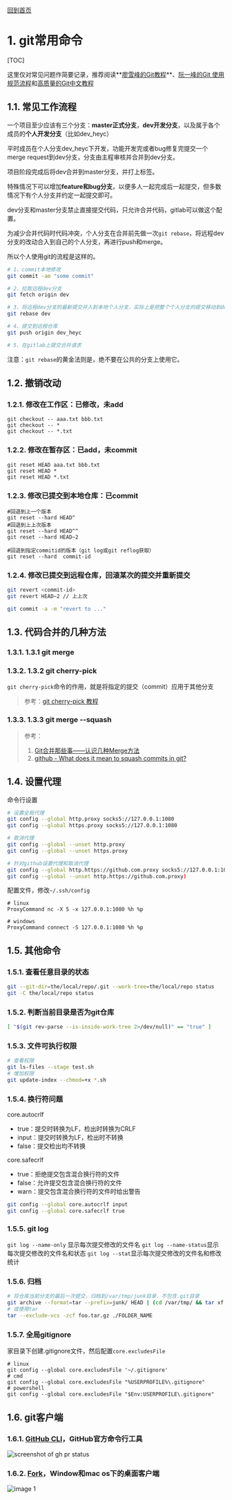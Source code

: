 [回到首页](../README.md)

# 1. git常用命令

[TOC]

这里仅对常见问题作简要记录，推荐阅读**[廖雪峰的Git教程](https://www.liaoxuefeng.com/wiki/896043488029600)**、[阮一峰的Git 使用规范流程](https://www.ruanyifeng.com/blog/2015/08/git-use-process.html)和[高质量的Git中文教程](https://github.com/geeeeeeeeek/git-recipes)

## 1.1. 常见工作流程

一个项目至少应该有三个分支：**master正式分支**，**dev开发分支**，以及属于各个成员的**个人开发分支**（比如dev_heyc）

平时成员在个人分支dev_heyc下开发，功能开发完或者bug修复完提交一个merge request到dev分支，分支由主程审核并合并到dev分支。

项目阶段完成后将dev合并到master分支，并打上标签。

特殊情况下可以增加**feature和bug分支**，以便多人一起完成后一起提交，但多数情况下有个人分支并约定一起提交即可。

dev分支和master分支禁止直接提交代码，只允许合并代码，gitlab可以做这个配置。

为减少合并代码时代码冲突，个人分支在合并前先做一次`git rebase`，将远程dev分支的改动合入到自己的个人分支，再进行push和merge。

所以个人使用git的流程是这样的。

```bash
# 1、commit本地修改
git commit -am "some commit"

# 2、拉取远程dev分支
git fetch origin dev

# 3、将远程dev分支的最新提交并入到本地个人分支，实际上是把整个个人分支的提交移动到dev分支的后面
git rebase dev

# 4、提交到远程仓库
git push origin dev_heyc

# 5、在gitlab上提交合并请求
```

注意：`git rebase`的黄金法则是，绝不要在公共的分支上使用它。

## 1.2. 撤销改动

### 1.2.1. 修改在工作区：已修改，未add

```
git checkout -- aaa.txt bbb.txt
git checkout -- *
git checkout -- *.txt
```

### 1.2.2. 修改在暂存区：已add，未commit

```
git reset HEAD aaa.txt bbb.txt
git reset HEAD *
git reset HEAD *.txt
```

### 1.2.3. 修改已提交到本地仓库：已commit

```
#回退到上一个版本
git reset --hard HEAD^
#回退到上上次版本
git reset --hard HEAD^^
git reset --hard HEAD~2

#回退到指定commitid的版本（git log或git reflog获取）
git reset --hard  commit-id
```

### 1.2.4. 修改已提交到远程仓库，回滚某次的提交并重新提交

```bash
git revert <commit-id>
git revert HEAD~2 // 上上次

git commit -a -m "revert to ..."
```

## 1.3. 代码合并的几种方法

### 1.3.1. 1.3.1 git merge

### 1.3.2. 1.3.2 git cherry-pick

`git cherry-pick`命令的作用，就是将指定的提交（commit）应用于其他分支

> 参考：[git cherry-pick 教程](https://www.ruanyifeng.com/blog/2020/04/git-cherry-pick.html)

### 1.3.3. 1.3.3 git merge --squash

> 参考：
> 
> 1. [Git合并那些事——认识几种Merge方法](https://morningspace.github.io/tech/git-merge-stories-1/)
> 2. [github - What does it mean to squash commits in git?](https://stackoverflow.com/questions/35703556/what-does-it-mean-to-squash-commits-in-git)

## 1.4. 设置代理

命令行设置

```bash
# 设置全局代理
git config --global http.proxy socks5://127.0.0.1:1080
git config --global https.proxy socks5://127.0.0.1:1080

# 取消代理
git config --global --unset http.proxy
git config --global --unset https.proxy

# 针对github设置代理和取消代理
git config --global http.https://github.com.proxy socks5://127.0.0.1:1080
git config --global --unset http.https://github.com.proxy)
```

配置文件，修改`~/.ssh/config`

```
# linux
ProxyCommand nc -X 5 -x 127.0.0.1:1080 %h %p

# windows
ProxyCommand connect -S 127.0.0.1:1080 %h %p
```



## 1.5. 其他命令

### 1.5.1. 查看任意目录的状态

```bash
git --git-dir=the/local/repo/.git --work-tree=the/local/repo status
git -C the/local/repo status
```

### 1.5.2. 判断当前目录是否为git仓库

```bash
[ "$(git rev-parse --is-inside-work-tree 2>/dev/null)" == "true" ]
```

### 1.5.3. 文件可执行权限

```bash
# 查看权限
git ls-files --stage test.sh
# 增加权限
git update-index --chmod=+x *.sh
```

### 1.5.4. 换行符问题

core.autocrlf
- true：提交时转换为LF，检出时转换为CRLF
- input：提交时转换为LF，检出时不转换
- false：提交检出均不转换

core.safecrlf
- true：拒绝提交包含混合换行符的文件
- false：允许提交包含混合换行符的文件
- warn：提交包含混合换行符的文件时给出警告

```bash
git config --global core.autocrlf input
git config --global core.safecrlf true
```

### 1.5.5. git log

`git log --name-only` 显示每次提交修改的文件名
`git log --name-status`显示每次提交修改的文件名和状态
`git log --stat`显示每次提交修改的文件名和修改统计

### 1.5.6. 归档

```bash
# 将仓库当前分支的最后一次提交，归档到/var/tmp/junk目录，不包含.git目录
git archive --format=tar --prefix=junk/ HEAD | (cd /var/tmp/ && tar xf -)
# 或使用tar
tar --exclude-vcs -zcf foo.tar.gz ./FOLDER_NAME
```

### 1.5.7. 全局gitignore

家目录下创建.gitignore文件，然后配置`core.excludesFile`

```
# linux
git config --global core.excludesFile '~/.gitignore'
# cmd
git config --global core.excludesFile "%USERPROFILE%\.gitignore"
# powershell
git config --global core.excludesFile "$Env:USERPROFILE\.gitignore"
```




## 1.6. git客户端

### 1.6.1. [GitHub CLI](https://github.com/cli/cli#github-cli)，GitHub官方命令行工具

![screenshot of gh pr status](../imgs/84171218-327e7a80-aa40-11ea-8cd1-5177fc2d0e72.png)

### 1.6.2. [Fork](https://git-fork.com/)，Window和mac os下的桌面客户端

![image 1](../imgs/image1Win.jpg)

